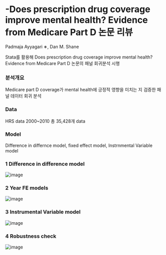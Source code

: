 # -Does prescription drug coverage improve mental health? Evidence from Medicare Part D 논문 리뷰
Padmaja Ayyagari ∗, Dan M. Shane

Stata를 활용해 Does prescription drug coverage improve mental health? Evidence from Medicare Part D 논문의 패널 회귀분석 시행


### 분석개요
Medicare part D coverage가 mental health에 긍정적 영향을 미치는 지 검증한 패널 데이터 회귀 분석

### Data 
HRS data 2000~2010 
총 35,428개 data

### Model
Difference in differnce model, fixed effect model, Instrnmental Variable model


### 1 Difference in difference model
![image](https://user-images.githubusercontent.com/79688191/147722615-0645cff4-bbb9-43d0-b322-dbf279789711.png)

### 2 Year FE models
![image](https://user-images.githubusercontent.com/79688191/147722653-f18501f4-4bac-4619-bbbf-4a0ed836548a.png)

### 3 Instrumental Variable model
![image](https://user-images.githubusercontent.com/79688191/147722727-b359d1f2-ced0-4df4-ad7c-69970648672b.png)

### 4 Robustness check
![image](https://user-images.githubusercontent.com/79688191/147722734-859e13a5-8ca3-47a9-b11f-37d8a7e31047.png)


